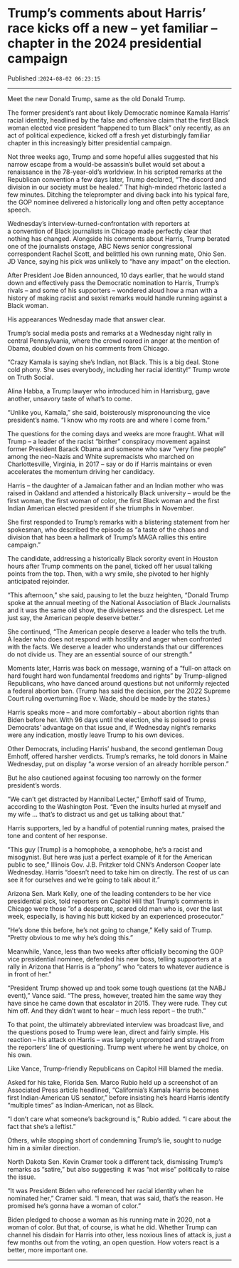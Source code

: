 # Trump’s comments about Harris’ race kicks off a new – yet familiar – chapter in the 2024 presidential campaign

Published :`2024-08-02 06:23:15`

---

Meet the new Donald Trump, same as the old Donald Trump.

The former president’s rant about likely Democratic nominee Kamala Harris’ racial identity, headlined by the false and offensive claim that the first Black woman elected vice president “happened to turn Black” only recently, as an act of political expedience, kicked off a fresh yet disturbingly familiar chapter in this increasingly bitter presidential campaign.

Not three weeks ago, Trump and some hopeful allies suggested that his narrow escape from a would-be assassin’s bullet would set about a renaissance in the 78-year-old’s worldview. In his scripted remarks at the Republican convention a few days later, Trump declared, “The discord and division in our society must be healed.” That high-minded rhetoric lasted a few minutes. Ditching the teleprompter and diving back into his typical fare, the GOP nominee delivered a historically long and often petty acceptance speech.

Wednesday’s interview-turned-confrontation with reporters at a convention of Black journalists in Chicago made perfectly clear that nothing has changed. Alongside his comments about Harris, Trump berated one of the journalists onstage, ABC News senior congressional correspondent Rachel Scott, and belittled his own running mate, Ohio Sen. JD Vance, saying his pick was unlikely to “have any impact” on the election.

After President Joe Biden announced, 10 days earlier, that he would stand down and effectively pass the Democratic nomination to Harris, Trump’s rivals – and some of his supporters – wondered aloud how a man with a history of making racist and sexist remarks would handle running against a Black woman.

His appearances Wednesday made that answer clear.

Trump’s social media posts and remarks at a Wednesday night rally in central Pennsylvania, where the crowd roared in anger at the mention of Obama, doubled down on his comments from Chicago.

“Crazy Kamala is saying she’s Indian, not Black. This is a big deal. Stone cold phony. She uses everybody, including her racial identity!” Trump wrote on Truth Social.

Alina Habba, a Trump lawyer who introduced him in Harrisburg, gave another, unsavory taste of what’s to come.

“Unlike you, Kamala,” she said, boisterously mispronouncing the vice president’s name. “I know who my roots are and where I come from.”

The questions for the coming days and weeks are more fraught. What will Trump – a leader of the racist “birther” conspiracy movement against former President Barack Obama and someone who saw “very fine people” among the neo-Nazis and White supremacists who marched on Charlottesville, Virginia, in 2017 – say or do if Harris maintains or even accelerates the momentum driving her candidacy.

Harris – the daughter of a Jamaican father and an Indian mother who was raised in Oakland and attended a historically Black university – would be the first woman, the first woman of color, the first Black woman and the first Indian American elected president if she triumphs in November.

She first responded to Trump’s remarks with a blistering statement from her spokesman, who described the episode as “a taste of the chaos and division that has been a hallmark of Trump’s MAGA rallies this entire campaign.”

The candidate, addressing a historically Black sorority event in Houston hours after Trump comments on the panel, ticked off her usual talking points from the top. Then, with a wry smile, she pivoted to her highly anticipated rejoinder.

“This afternoon,” she said, pausing to let the buzz heighten, “Donald Trump spoke at the annual meeting of the National Association of Black Journalists and it was the same old show, the divisiveness and the disrespect. Let me just say, the American people deserve better.”

She continued, “The American people deserve a leader who tells the truth. A leader who does not respond with hostility and anger when confronted with the facts. We deserve a leader who understands that our differences do not divide us. They are an essential source of our strength.”

Moments later, Harris was back on message, warning of a “full-on attack on hard fought hard won fundamental freedoms and rights” by Trump-aligned Republicans, who have danced around questions but not uniformly rejected a federal abortion ban. (Trump has said the decision, per the 2022 Supreme Court ruling overturning Roe v. Wade, should be made by the states.)

Harris speaks more – and more comfortably – about abortion rights than Biden before her. With 96 days until the election, she is poised to press Democrats’ advantage on that issue and, if Wednesday night’s remarks were any indication, mostly leave Trump to his own devices.

Other Democrats, including Harris’ husband, the second gentleman Doug Emhoff, offered harsher verdicts. Trump’s remarks, he told donors in Maine Wednesday, put on display “a worse version of an already horrible person.”

But he also cautioned against focusing too narrowly on the former president’s words.

“We can’t get distracted by Hannibal Lecter,” Emhoff said of Trump, according to the Washington Post. “Even the insults hurled at myself and my wife … that’s to distract us and get us talking about that.”

Harris supporters, led by a handful of potential running mates, praised the tone and content of her response.

“This guy (Trump) is a homophobe, a xenophobe, he’s a racist and misogynist. But here was just a perfect example of it for the American public to see,” Illinois Gov. J.B. Pritzker told CNN’s Anderson Cooper late Wednesday. Harris “doesn’t need to take him on directly. The rest of us can see it for ourselves and we’re going to talk about it.”

Arizona Sen. Mark Kelly, one of the leading contenders to be her vice presidential pick, told reporters on Capitol Hill that Trump’s comments in Chicago were those ”of a desperate, scared old man who is, over the last week, especially, is having his butt kicked by an experienced prosecutor.”

“He’s done this before, he’s not going to change,” Kelly said of Trump. “Pretty obvious to me why he’s doing this.”

Meanwhile, Vance, less than two weeks after officially becoming the GOP vice presidential nominee, defended his new boss, telling supporters at a rally in Arizona that Harris is a “phony” who “caters to whatever audience is in front of her.”

“President Trump showed up and took some tough questions (at the NABJ event),” Vance said. “The press, however, treated him the same way they have since he came down that escalator in 2015. They were rude. They cut him off. And they didn’t want to hear – much less report – the truth.”

To that point, the ultimately abbreviated interview was broadcast live, and the questions posed to Trump were lean, direct and fairly simple. His reaction – his attack on Harris – was largely unprompted and strayed from the reporters’ line of questioning. Trump went where he went by choice, on his own.

Like Vance, Trump-friendly Republicans on Capitol Hill blamed the media.

Asked for his take, Florida Sen. Marco Rubio held up a screenshot of an Associated Press article headlined, “California’s Kamala Harris becomes first Indian-American US senator,” before insisting he’s heard Harris identify “multiple times” as Indian-American, not as Black.

“I don’t care what someone’s background is,” Rubio added. “I care about the fact that she’s a leftist.”

Others, while stopping short of condemning Trump’s lie, sought to nudge him in a similar direction.

North Dakota Sen. Kevin Cramer took a different tack, dismissing Trump’s remarks as “satire,” but also suggesting  it was “not wise” politically to raise the issue.

“It was President Biden who referenced her racial identity when he nominated her,” Cramer said. “I mean, that was said, that’s the reason. He promised he’s gonna have a woman of color.”

Biden pledged to choose a woman as his running mate in 2020, not a woman of color. But that, of course, is what he did. Whether Trump can channel his disdain for Harris into other, less noxious lines of attack is, just a few months out from the voting, an open question. How voters react is a better, more important one.

---

